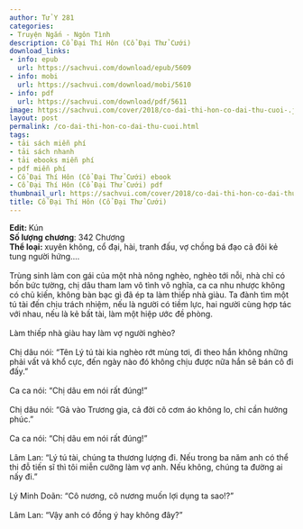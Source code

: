```yaml
---
author: Tử Y 281
categories:
- Truyện Ngắn - Ngôn Tình
description: Cổ Đại Thí Hôn (Cổ Đại Thử Cưới)
download_links:
- info: epub
  url: https://sachvui.com/download/epub/5609
- info: mobi
  url: https://sachvui.com/download/mobi/5610
- info: pdf
  url: https://sachvui.com/download/pdf/5611
image: https://sachvui.com/cover/2018/co-dai-thi-hon-co-dai-thu-cuoi-.jpg
layout: post
permalink: /co-dai-thi-hon-co-dai-thu-cuoi.html
tags:
- tải sách miễn phí
- tải sách nhanh
- tải ebooks miễn phí
- pdf miễn phí
- Cổ Đại Thí Hôn (Cổ Đại Thử Cưới) ebook
- Cổ Đại Thí Hôn (Cổ Đại Thử Cưới) pdf
thumbnail_url: https://sachvui.com/cover/2018/co-dai-thi-hon-co-dai-thu-cuoi-.jpg
title: Cổ Đại Thí Hôn (Cổ Đại Thử Cưới)
---
```


 <div class="item-desc text-justify"> <p><strong>Edit: </strong>Kún<br><strong>Số lượng chương</strong>: 342 Chương<br><strong>Thể loại: </strong>xuyên không, cổ đại, hài, tranh đấu, vợ chồng bá đạo cả đôi kẻ tung người hứng....<br><br>Trùng sinh làm con gái của một nhà nông nghèo, nghèo tới nỗi, nhà chỉ có bốn bức tường, chị dâu tham lam vô tình vô nghĩa, ca ca nhu nhược không có chủ kiến, không bàn bạc gì đã ép ta làm thiếp nhà giàu. Ta đành tìm một tú tài đến chịu trách nhiệm, nếu là người có tiềm lực, hai người cùng hợp tác với nhau, nếu là kẻ bất tài, làm một hiệp ước đề phòng.<br><br>Làm thiếp nhà giàu hay làm vợ người nghèo?<br><br>Chị dâu nói: “Tên Lý tú tài kia nghèo rớt mùng tơi, đi theo hắn không những phải vất vả khổ cực, đến ngày nào đó không chịu được nữa hắn sẽ bán cô đi đấy.”<br><br>Ca ca nói: “Chị dâu em nói rất đúng!”<br><br>Chị dâu nói: “Gả vào Trương gia, cả đời cô cơm áo không lo, chỉ cần hưởng phúc.”<br><br>Ca ca nói: “Chị dâu em nói rất đúng!”<br><br>Lâm Lan: “Lý tú tài, chúng ta thương lượng đi. Nếu trong ba năm anh có thể thi đỗ tiến sĩ thì tôi miễn cưỡng làm vợ anh. Nếu không, chúng ta đường ai nấy đi.”<br><br>Lý Minh Doãn: “Cô nương, cô nương muốn lợi dụng ta sao!?”<br><br>Lâm Lan: “Vậy anh có đồng ý hay không đây?”</p> </div>